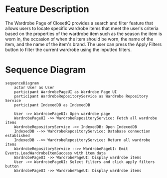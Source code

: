 # Feature Description

The Wardrobe Page of ClosetIQ provides a search and filter feature that allows users to locate specific wardrobe items that meet the user's criteria based on the properties of the wardrobe item such as the season the item is worn in, the occasion of when the item should be worn, the name of the item, and the name of the item's brand. The user can press the Apply Filters button to filter the current wardrobe using the inputted filters.

# Sequence Diagram

```mermaid
sequenceDiagram
    actor User as User
    participant WardrobePageUI as Wardrobe Page UI
    participant WardrobeRepositoryService as Wardrobe Repository Service
    participant IndexedDB as IndexedDB

    User ->> WardrobePageUI: Open wardrobe page
    WardrobePageUI ->> WardrobeRepositoryService: Fetch all wardrobe items
    WardrobeRepositoryService ->> IndexedDB: Open IndexedDB
    IndexedDB -->> WardrobeRepositoryService: Database connection established
    IndexedDB -->> WardrobeRepositoryService: Return all wardrobe items
    WardrobeRepositoryService -->> WardrobePageUI: Emit Events.LoadWardrobeItemSuccess with item data
    WardrobePageUI ->> WardrobePageUI: Display wardrobe items
    User ->> WardrobePageUI: Select filters and click apply filters button
    WardrobePageUI ->> WardrobePageUI: Display wardrobe items
```
